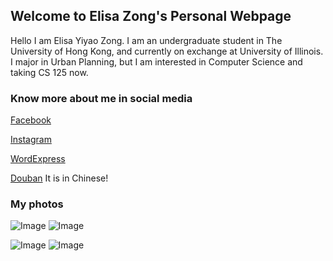 ## Welcome to Elisa Zong's Personal Webpage

Hello I am Elisa Yiyao Zong. I am an undergraduate student in The University of Hong Kong, and currently on exchange at University of Illinois. I major in Urban Planning, but I am interested in Computer Science and taking CS 125 now.


### Know more about me in social media

[Facebook](https://www.facebook.com/elisa.zong)

[Instagram](https://www.instagram.com/elisazong/?hl=en)

[WordExpress](https://elisazong.wordpress.com/)

[Douban](https://www.douban.com/people/152768897/) It is in Chinese!


### My photos

![Image](https://elisazong.files.wordpress.com/2017/12/img_0228.jpg?w=603&h=&crop=1&zoom=2)  ![Image](https://elisazong.files.wordpress.com/2017/12/img_0230.jpg?w=603&h=&crop=1&zoom=2)

![Image](https://elisazong.files.wordpress.com/2017/12/img_0229.jpg?w=1400&h=&crop=1)  ![Image](https://elisazong.files.wordpress.com/2017/12/img_0227.jpg?w=603&h=&crop=1&zoom=2)

